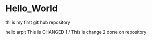 # Hello_World
thi is my first git hub repository 

hello arpit
This is CHANGED 1 /
This is change 2 done on repository
